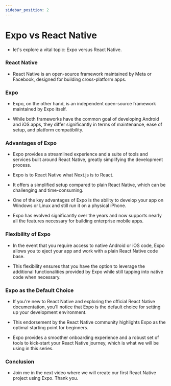 ```yaml
---
sidebar_position: 2
---
```


# Expo vs React Native

- let's explore a vital topic: Expo versus React Native.

### React Native

- React Native is an open-source framework maintained by Meta or Facebook, designed for building cross-platform apps.

### Expo

- Expo, on the other hand, is an independent open-source framework maintained by Expo itself.

- While both frameworks have the common goal of developing Android and iOS apps, they differ significantly in terms of maintenance, ease of setup, and platform compatibility.

### Advantages of Expo

- Expo provides a streamlined experience and a suite of tools and services built around React Native, greatly simplifying the development process.

- Expo is to React Native what Next.js is to React.

- It offers a simplified setup compared to plain React Native, which can be challenging and time-consuming.

- One of the key advantages of Expo is the ability to develop your app on Windows or Linux and still run it on a physical iPhone.

- Expo has evolved significantly over the years and now supports nearly all the features necessary for building enterprise mobile apps.

### Flexibility of Expo

- In the event that you require access to native Android or iOS code, Expo allows you to eject your app and work with a plain React Native code base.

- This flexibility ensures that you have the option to leverage the additional functionalities provided by Expo while still tapping into native code when necessary.

### Expo as the Default Choice

- If you're new to React Native and exploring the official React Native documentation, you'll notice that Expo is the default choice for setting up your development environment.

- This endorsement by the React Native community highlights Expo as the optimal starting point for beginners.

- Expo provides a smoother onboarding experience and a robust set of tools to kick-start your React Native journey, which is what we will be using in this series.

### Conclusion

- Join me in the next video where we will create our first React Native project using Expo. Thank you.

